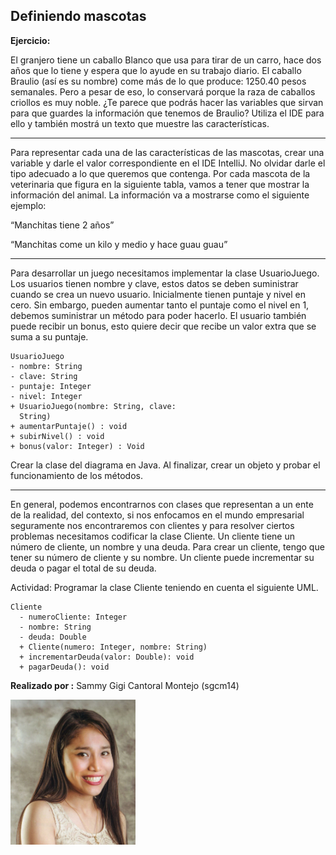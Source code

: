 Definiendo mascotas
---

**Ejercicio:**

El granjero tiene un caballo Blanco que usa para tirar de un carro, hace dos años que lo
tiene y espera que lo ayude en su trabajo diario. El caballo Braulio (así es su nombre) come
más de lo que produce: 1250.40 pesos semanales. Pero a pesar de eso, lo conservará
porque la raza de caballos criollos es muy noble.
¿Te parece que podrás hacer las variables que sirvan para que guardes la información que
tenemos de Braulio?
Utiliza el IDE para ello y también mostrá un texto que muestre las características.

---

Para representar cada una de las características de las mascotas, crear una variable y darle
el valor correspondiente en el IDE IntelliJ. No olvidar darle el tipo adecuado a lo que
queremos que contenga. Por cada mascota de la veterinaria que figura en la siguiente
tabla, vamos a tener que mostrar la información del animal. La información va a mostrarse
como el siguiente ejemplo:

“Manchitas tiene 2 años”

“Manchitas come un kilo y medio y hace guau guau”

---

Para desarrollar un juego necesitamos implementar la clase UsuarioJuego. Los usuarios
tienen nombre y clave, estos datos se deben suministrar cuando se crea un nuevo usuario.
Inicialmente tienen puntaje y nivel en cero. Sin embargo, pueden aumentar tanto el puntaje
como el nivel en 1, debemos suministrar un método para poder hacerlo. El usuario también
puede recibir un bonus, esto quiere decir que recibe un valor extra que se suma a su puntaje.


    UsuarioJuego
    - nombre: String
    - clave: String
    - puntaje: Integer
    - nivel: Integer
    + UsuarioJuego(nombre: String, clave:
      String)
    + aumentarPuntaje() : void
    + subirNivel() : void
    + bonus(valor: Integer) : Void

Crear la clase del diagrama en Java. Al finalizar, crear un objeto y probar el
funcionamiento de los métodos.

---

En general, podemos encontrarnos con clases que representan a un ente de la realidad, del
contexto, si nos enfocamos en el mundo empresarial seguramente nos encontraremos con
clientes y para resolver ciertos problemas necesitamos codificar la clase Cliente.
Un cliente tiene un número de cliente, un nombre y una deuda. Para crear un cliente, tengo
que tener su número de cliente y su nombre. Un cliente puede incrementar su deuda o pagar
el total de su deuda.

Actividad: Programar la clase Cliente teniendo en cuenta el siguiente UML.

    Cliente
      - numeroCliente: Integer
      - nombre: String
      - deuda: Double
      + Cliente(numero: Integer, nombre: String)
      + incrementarDeuda(valor: Double): void
      + pagarDeuda(): void

**Realizado por :** Sammy Gigi Cantoral Montejo (sgcm14)

<img src ="https://raw.githubusercontent.com/sgcm14/sgcm14/main/sammy.jpg" width="200">
